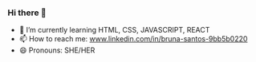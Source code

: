 ### Hi there 👋


- 🌱 I’m currently learning HTML, CSS, JAVASCRIPT, REACT
- 📫 How to reach me: www.linkedin.com/in/bruna-santos-9bb5b0220
- 😄 Pronouns: SHE/HER

